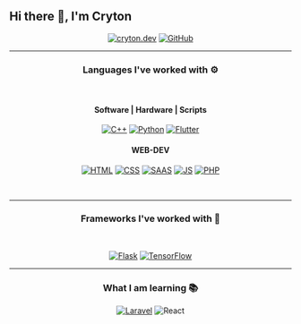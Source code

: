 ## Hi there 👋, I'm Cryton

<p align="center">
  <a href="http://cryton.dev"><img src="https://img.shields.io/badge/website-000000?style=for-the-badge&logo=About.me&logoColor=white" alt="cryton.dev"></a>
  <a href="https://github.com/CrytonDev"><img src="https://img.shields.io/badge/GitHub-100000?style=for-the-badge&logo=github&logoColor=white" alt="GitHub"></a>
</p>


<!---------- ---------------------------------------- ----------> 


<!---------- PROGRAMMING LANGUAGE ---------->
<hr>
<h3 align="center"> Languages I've worked with ⚙️ </h3> 
<br>
<p align="center">
  <h4 align="center"> Software  |  Hardware  |  Scripts </h4>
<p align="center">
  <!-- C++ -->  <a align="center" href="https://www.w3schools.com/cpp/"><img src="https://img.shields.io/badge/C%2B%2B-00599C?style=for-the-badge&logo=c%2B%2B&logoColor=white" alt="C++"></a>
  <!-- Python -->  <a href="https://www.w3schools.com/python/"><img src="https://img.shields.io/badge/Python-3776AB?style=for-the-badge&logo=python&logoColor=white" alt="Python"></a>
  <!-- Flutter -->  <a href="https://flutter.dev/"><img src="https://img.shields.io/badge/Flutter-02569B?style=for-the-badge&logo=flutter&logoColor=white" alt="Flutter"></a>
</p>
  <!---------- WEB-DEV ---------->
  <h4 align="center"> WEB-DEV </h4>
<p align="center">
  <!-- HTML -->  <a href="https://www.w3schools.com/html/"><img src="https://img.shields.io/badge/HTML5-E34F26?style=for-the-badge&logo=html5&logoColor=white" alt="HTML"></a>
  <!-- CSS -->  <a href="https://www.w3schools.com/css/"><img src="https://img.shields.io/badge/CSS-239120?&style=for-the-badge&logo=css3&logoColor=white" alt="CSS"></a>
  <!-- SASS -->  <a href="https://www.w3schools.com/sass/"><img src="https://img.shields.io/badge/Sass-CC6699?style=for-the-badge&logo=sass&logoColor=white" alt="SAAS"></a>
  <!-- JavaScript -->  <a href="https://www.w3schools.com/js/"><img src="https://img.shields.io/badge/JavaScript-323330?style=for-the-badge&logo=javascript&logoColor=F7DF1E" alt="JS"></a>
  <!-- PHP --> <a href="https://www.w3schools.com/php/"><img src="https://img.shields.io/badge/PHP-777BB4?style=for-the-badge&logo=php&logoColor=white" alt="PHP"></a>
</p>
<br>
<!---------- ---------------------------------------- ----------> 

  <!---------- FRAMEWORKS ----------> 
<hr>
<h3 align="center">Frameworks I've worked with 🔧 </h3> <br>
<p align="center">

  <!-- Flask -->  <a href="https://flask.palletsprojects.com/"><img src="https://img.shields.io/badge/Flask-000000?style=for-the-badge&logo=flask&logoColor=white" alt="Flask"></a>
  <!-- TensorFlow -->  <a href="https://www.tensorflow.org"><img src="https://img.shields.io/badge/TensorFlow-FF6F00?style=for-the-badge&logo=tensorflow&logoColor=white" alt="TensorFlow"></a>
  
 <!---------- ---------------------------------------- ----------> 
 
  <!---------- STUDY ----------> 
 <hr>
<h3 align="center"> What I am learning 📚</h3> <p align="center">
<p align=center>
  <!-- Laravel -->  <a href="https://laravel.com/"><img src="https://img.shields.io/badge/Laravel-FF2D20?style=for-the-badge&logo=laravel&logoColor=white" alt="Laravel"></a> 
  <!-- React -->  <a href"https://reactjs.org/"><img src="https://img.shields.io/badge/React-20232A?style=for-the-badge&logo=react&logoColor=61DAFB" alt="React"></a>
  
</p>
